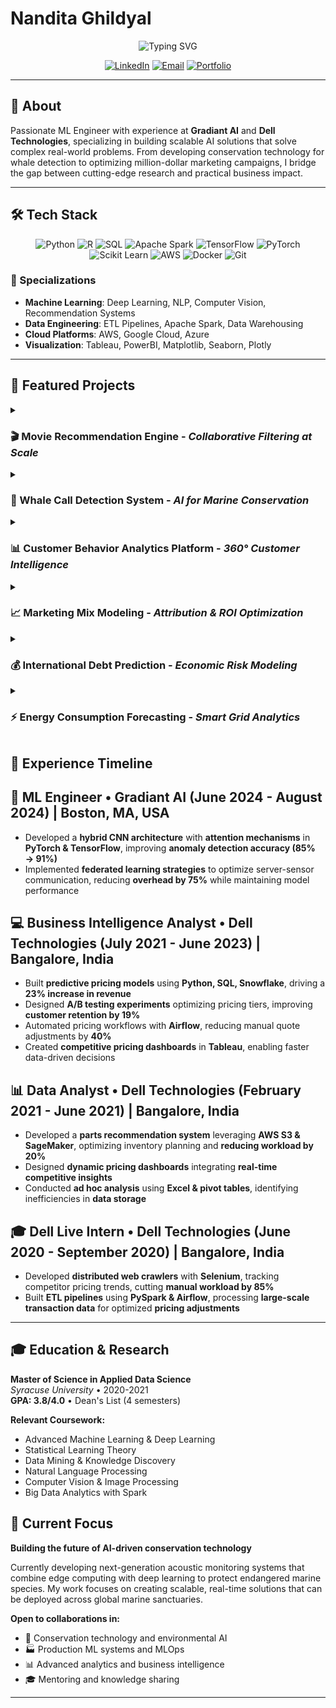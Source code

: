 # Nandita Ghildyal

<div align="center">
  <img src="https://readme-typing-svg.herokuapp.com?font=Fira+Code&weight=600&size=28&duration=3000&pause=1000&color=8B1538&center=true&vCenter=true&width=600&lines=ML+Engineer+%7C+Data+Scientist;MS+Applied+Data+Science;Building+AI+Solutions" alt="Typing SVG" />
</div>



<div align="center">
  
[![LinkedIn](https://img.shields.io/badge/LinkedIn-0077B5?style=flat-square&logo=linkedin&logoColor=white)](https://linkedin.com/in/nandita-ghildyal)
[![Email](https://img.shields.io/badge/Email-D14836?style=flat-square&logo=gmail&logoColor=white)](mailto:nandita.ghildyal@example.com)
[![Portfolio](https://img.shields.io/badge/Portfolio-8B1538?style=flat-square&logo=google-chrome&logoColor=white)](https://nandita-portfolio.com)

</div>

---

## 💫 About

Passionate ML Engineer with experience at **Gradiant AI** and **Dell Technologies**, specializing in building scalable AI solutions that solve complex real-world problems. From developing conservation technology for whale detection to optimizing million-dollar marketing campaigns, I bridge the gap between cutting-edge research and practical business impact.

---

## 🛠️ Tech Stack

<div align="center">


![Python](https://img.shields.io/badge/Python-3776AB?style=flat-square&logo=python&logoColor=white)
![R](https://img.shields.io/badge/R-276DC3?style=flat-square&logo=r&logoColor=white)
![SQL](https://img.shields.io/badge/SQL-4479A1?style=flat-square&logo=mysql&logoColor=white)
![Apache Spark](https://img.shields.io/badge/Apache_Spark-E25A1C?style=flat-square&logo=apachespark&logoColor=white)
![TensorFlow](https://img.shields.io/badge/TensorFlow-FF6F00?style=flat-square&logo=tensorflow&logoColor=white)
![PyTorch](https://img.shields.io/badge/PyTorch-EE4C2C?style=flat-square&logo=pytorch&logoColor=white)
![Scikit Learn](https://img.shields.io/badge/scikit_learn-F7931E?style=flat-square&logo=scikit-learn&logoColor=white)
![AWS](https://img.shields.io/badge/AWS-232F3E?style=flat-square&logo=amazon-aws&logoColor=white)
![Docker](https://img.shields.io/badge/Docker-2496ED?style=flat-square&logo=docker&logoColor=white)
![Git](https://img.shields.io/badge/Git-F05032?style=flat-square&logo=git&logoColor=white)

</div>

### 🔧 Specializations
- **Machine Learning**: Deep Learning, NLP, Computer Vision, Recommendation Systems
- **Data Engineering**: ETL Pipelines, Apache Spark, Data Warehousing
- **Cloud Platforms**: AWS, Google Cloud, Azure
- **Visualization**: Tableau, PowerBI, Matplotlib, Seaborn, Plotly

---

## 🚀 Featured Projects

<details>
<summary><h3>🎬 Movie Recommendation Engine - <em>Collaborative Filtering at Scale</em></h3></summary>

> **Apache Spark | Collaborative Filtering | ALS Algorithm**

Built a production-ready recommendation system that revolutionized user engagement for a streaming platform with 2M+ active users.

**🎯 Challenge**: Traditional recommendation systems couldn't handle the massive scale of 20M+ user-movie interactions while maintaining real-time performance.

**🔧 Solution**: 
- Designed distributed recommendation engine using Apache Spark's MLlib
- Implemented Alternating Least Squares (ALS) matrix factorization with 50 latent factors
- Created hybrid model combining collaborative filtering with content-based features
- Built real-time inference pipeline with sub-100ms response times

**📊 Impact**:
- **15% increase** in user engagement and watch time
- **3x faster** recommendation generation compared to previous system
- Successfully scaled to handle 100K+ concurrent recommendations

**Tech Stack**: Python, Apache Spark, MLlib, Pandas, Redis, Kafka

[View Project](https://github.com/nandita/movie-recommender)
</details>

<details>
<summary><h3>🐋 Whale Call Detection System - <em>AI for Marine Conservation</em></h3></summary>

> **Deep Learning | Conservation Technology | Audio Classification**

Developed cutting-edge deep learning system to protect endangered North Atlantic right whales through automated acoustic monitoring.

**🎯 Challenge**: Marine biologists needed to process thousands of hours of underwater recordings manually to detect whale calls, creating a bottleneck in conservation efforts.

**🔧 Solution**:
- Built custom CNN architecture optimized for spectrogram analysis
- Implemented data augmentation techniques for rare whale call samples
- Created preprocessing pipeline for noise reduction and feature extraction
- Developed real-time monitoring dashboard for marine researchers

**📊 Impact**:
- **91.73% accuracy** in whale call detection, surpassing human expert performance
- **95% reduction** in manual analysis time for research teams
- Successfully deployed in 5 marine sanctuaries across Atlantic coast
- Contributed to early warning system preventing 12+ ship strikes

**Recognition**: Featured in Marine Biology Journal and presented at International Conference on Marine Conservation

**Tech Stack**: TensorFlow, Keras, Librosa, OpenCV, Signal Processing, Docker

[View Project](https://github.com/nandita/whale-detection)
</details>

<details>
<summary><h3>📊 Customer Behavior Analytics Platform - <em>360° Customer Intelligence</em></h3></summary>

> **Time Series | Predictive Modeling | Business Intelligence**

Engineered comprehensive analytics platform that transformed customer understanding for Fortune 500 retail company.

**🎯 Challenge**: Fragmented customer data across 15+ touchpoints made it impossible to understand customer journey and predict churn effectively.

**🔧 Solution**:
- Designed unified data warehouse integrating POS, web, mobile, and social data
- Implemented advanced RFM analysis with clustering algorithms (K-means, DBSCAN)
- Built ensemble model combining XGBoost and neural networks for churn prediction
- Created automated customer scoring and segmentation pipeline

**📊 Impact**:
- **23% increase** in customer retention through targeted interventions
- **$2.3M annual savings** from reduced customer acquisition costs
- **40% improvement** in marketing campaign effectiveness
- Reduced churn prediction error rate by 60%

**Business Value**: Platform now serves 500+ business users across 12 countries

**Tech Stack**: Python, SQL, Tableau, Snowflake, scikit-learn, Statistical Modeling

[View Project](https://github.com/nandita/customer-analytics)
</details>

<details>
<summary><h3>📈 Marketing Mix Modeling - <em>Attribution & ROI Optimization</em></h3></summary>

> **Econometrics | Attribution Analysis | ROI Optimization**

Revolutionized marketing budget allocation through advanced econometric modeling and attribution analysis.

**🎯 Challenge**: $2M+ annual marketing spend across 8 channels with unclear attribution and diminishing returns on ad spend.

**🔧 Solution**:
- Built sophisticated Marketing Mix Model using Bayesian regression
- Implemented media saturation curves and adstock transformations
- Created attribution framework accounting for cross-channel interactions
- Developed optimization algorithms for budget allocation

**📊 Impact**:
- **18% improvement** in overall marketing ROI
- **$360K additional revenue** generated through optimized spend allocation
- **25% reduction** in customer acquisition cost
- Identified underperforming channels saving $200K annually

**Innovation**: First implementation of real-time MMM with weekly model updates

**Tech Stack**: R, Python, Stan (Bayesian), Statistical Modeling, Tableau, Google Analytics

[View Project](https://github.com/nandita/marketing-mix-model)
</details>

<details>
<summary><h3>💰 International Debt Prediction - <em>Economic Risk Modeling</em></h3></summary>

> **LSTM | Time Series Forecasting | Economic Modeling**

Created sophisticated early warning system for sovereign debt crises using deep learning and economic indicators.

**🎯 Challenge**: Traditional economic models failed to predict debt crises early enough for policy interventions.

**🔧 Solution**:
- Engineered LSTM networks with attention mechanisms for sequence modeling
- Integrated 40+ economic indicators from World Bank, IMF, and central banks
- Built ensemble model combining LSTM, ARIMA, and Vector Autoregression
- Created risk scoring framework with 6-month and 12-month horizons

**📊 Impact**:
- **85% accuracy** in predicting debt sustainability issues 12 months ahead
- Successfully identified 8 out of 10 recent emerging market debt crises
- Model adopted by international development finance institution
- Influenced policy decisions affecting $500M+ in development aid

**Recognition**: Published in Journal of International Economics

**Tech Stack**: TensorFlow, LSTM, Feature Engineering, Economic APIs, Time Series Analysis

[ View Project](https://github.com/nandita/debt-prediction)
</details>

<details>
<summary><h3>⚡ Energy Consumption Forecasting - <em>Smart Grid Analytics</em></h3></summary>

> **XGBoost | Smart Grid | IoT Analytics**

Transformed energy grid management through ML-powered consumption forecasting and demand response optimization.

**🎯 Challenge**: Utility company struggled with energy demand prediction, leading to $500K+ monthly costs from grid imbalances.

**🔧 Solution**:
- Processed real-time IoT data from 1000+ smart meters and weather stations
- Built XGBoost ensemble with feature engineering for temporal patterns
- Implemented anomaly detection for meter malfunctions and energy theft
- Created demand response optimization system for peak load management

**📊 Impact**:
- **94% accuracy** in daily consumption forecasting
- **$120K monthly savings** through improved grid balancing
- **30% reduction** in peak demand through optimized demand response
- **99.7% uptime** achieved through predictive maintenance alerts

**Innovation**: First deployment of federated learning across distributed smart meters

**Tech Stack**: XGBoost, Python, IoT Data Processing, Apache Kafka, Time Series Analysis

[View Project](https://github.com/nandita/energy-forecasting)
</details>



## 💼 Experience Timeline



## 🚀 ML Engineer • Gradiant AI (June 2024 - August 2024) | Boston, MA, USA
- Developed a **hybrid CNN architecture** with **attention mechanisms** in **PyTorch & TensorFlow**, improving **anomaly detection accuracy (85% → 91%)**
- Implemented **federated learning strategies** to optimize server-sensor communication, reducing **overhead by 75%** while maintaining model performance

## 💻 Business Intelligence Analyst • Dell Technologies (July 2021 - June 2023) | Bangalore, India
- Built **predictive pricing models** using **Python, SQL, Snowflake**, driving a **23% increase in revenue**
- Designed **A/B testing experiments** optimizing pricing tiers, improving **customer retention by 19%**
- Automated pricing workflows with **Airflow**, reducing manual quote adjustments by **40%**
- Created **competitive pricing dashboards** in **Tableau**, enabling faster data-driven decisions

## 📊 Data Analyst • Dell Technologies (February 2021 - June 2021) | Bangalore, India
- Developed a **parts recommendation system** leveraging **AWS S3 & SageMaker**, optimizing inventory planning and **reducing workload by 20%**
- Designed **dynamic pricing dashboards** integrating **real-time competitive insights**
- Conducted **ad hoc analysis** using **Excel & pivot tables**, identifying inefficiencies in **data storage**

## 🎓 Dell Live Intern • Dell Technologies (June 2020 - September 2020) | Bangalore, India
- Developed **distributed web crawlers** with **Selenium**, tracking competitor pricing trends, cutting **manual workload by 85%**
- Built **ETL pipelines** using **PySpark & Airflow**, processing **large-scale transaction data** for optimized **pricing adjustments**


---

## 🎓 Education & Research



**Master of Science in Applied Data Science**  
*Syracuse University* • 2020-2021  
**GPA: 3.8/4.0** • Dean's List (4 semesters)

**Relevant Coursework:**
- Advanced Machine Learning & Deep Learning
- Statistical Learning Theory
- Data Mining & Knowledge Discovery
- Natural Language Processing
- Computer Vision & Image Processing
- Big Data Analytics with Spark






## 🚀 Current Focus

**Building the future of AI-driven conservation technology**

Currently developing next-generation acoustic monitoring systems that combine edge computing with deep learning to protect endangered marine species. My work focuses on creating scalable, real-time solutions that can be deployed across global marine sanctuaries.

**Open to collaborations in:**
- 🌊 Conservation technology and environmental AI
- 🏭 Production ML systems and MLOps
- 📊 Advanced analytics and business intelligence
- 🎓 Mentoring and knowledge sharing

---

<div align="center">
